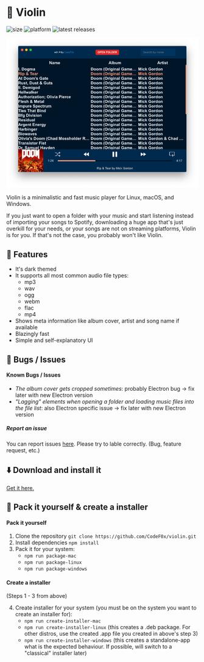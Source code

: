 # 🎼 Violin

![size](https://img.shields.io/badge/application%20size%3A-~55%20MB-green.svg) ![platform](https://img.shields.io/badge/works%20on%3A-linux--32%2F64%20%7C%20win--32%2F64%20%7C%20osx--32%2F64-blue.svg) ![latest releases](https://img.shields.io/github/release-date/CodeF0x/violin.svg?label=latest%20release%3A)

![screenshot](docs/images/screenshot.png)

Violin is a minimalistic and fast music player for Linux, macOS, and Windows.

If you just want to open a folder with your music and start listening instead of importing your songs to Spotify, downloading a huge app that's just overkill for your needs, or your songs are not on streaming platforms, Violin is for you. If that's not the case, you probably won't like Violin.

## 📓 Features

- It's dark themed
- It supports all most common audio file types:
  - mp3
  - wav
  - ogg
  - webm
  - flac
  - mp4
- Shows meta information like album cover, artist and song name if available
- Blazingly fast
- Simple and self-explanatory UI

## 🐛 Bugs / Issues

#### Known Bugs / Issues

- _The album cover gets cropped sometimes_: probably Electron bug -> fix later with new Electron version
- _"Lagging" elements when opening a folder and loading music files into the file list_: also Electron specific issue -> fix later with new Electron version

##### Report an issue

You can report issues [here](https://github.com/CodeFox/violin/issues). Please try to lable correctly. (Bug, feature request, etc.)

## ⬇️ Download and install it

[Get it here.](https://github.com/CodeF0x/violin/releases)

## 🔨 Pack it yourself & create a installer

#### Pack it yourself

1. Clone the repository `git clone https://github.com/CodeF0x/violin.git`
2. Install dependencies `npm install`
3. Pack it for your system:
   - `npm run package-mac`
   - `npm run package-linux`
   - `npm run package-windows`

#### Create a installer

(Steps 1 - 3 from above)

4. Create installer for your system (you must be on the system you want to create an installer for):
   - `npm run create-installer-mac`
   - `npm run create-installer-linux` (this creates a .deb package. For other distros, use the created .app file you created in above's step 3)
   - `npm run create-installer-windows` (this creates a standalone-app what is the expected behaviour. If possible, will switch to a "classical" installer later)
